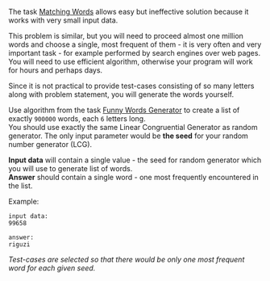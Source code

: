 <!-- #Title -->

The task [Matching Words](./matching-words) allows easy but ineffective solution because it works with very small input
data.

This problem is similar, but you will need to proceed almost one million words and choose a single, most frequent of
them - it is very often and very important task - for example performed by search engines over web pages. You will
need to use efficient algorithm, otherwise your program will work for hours and perhaps days.

Since it is not practical to provide test-cases consisting of so many letters along with problem statement, you will
generate the words yourself.

Use algorithm from the task [Funny Words Generator](./funny-words-generator) to create a list of exactly `900000`
words, each `6` letters long.  
You should use exactly the same Linear Congruential Generator as random generator. The only input parameter would be
**the seed** for your random number generator (LCG).

**Input data** will contain a single value - the seed for random generator which you will use to generate list of words.  
**Answer** should contain a single word - one most frequently encountered in the list.

Example:

    input data:
	99658
	
	answer:
	riguzi

*Test-cases are selected so that there would be only one most frequent word for each given seed.*